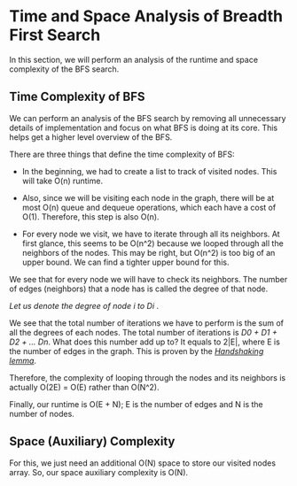 # Time and Space Analysis of Breadth First Search

In this section, we will perform an analysis of the runtime and space complexity of the BFS search. 

## Time Complexity of BFS

We can perform an analysis of the BFS search by removing all unnecessary details of implementation and focus on what BFS is doing at its core. This helps get a higher level overview of the BFS.

There are three things that define the time complexity of BFS:

* In the beginning, we had to create a list to track of visited nodes. This will take O(n) runtime. 


* Also, since we will be visiting each node in the graph, there will be at most O(n) queue and dequeue operations, which each have a cost of O(1). Therefore, this step is also O(n).


* For every node we visit, we have to iterate through all its neighbors. At first glance, this seems to be O(n^2) because we looped through all the neighbors of the nodes. This may be right, but O(n^2) is too big of an upper bound. We can find a tighter upper bound for this.

We see that for every node we will have to check its neighbors. The number of edges (neighbors) that a node has is called the degree of that node.

*Let us denote the degree of node i to Di* . 

We see that the total number of iterations we have to perform is the sum of all the degrees of each nodes. The total number of iterations is *D0 + D1 + D2 + ... Dn*. What does this number add up to? It equals to 2|E|, where E is the number of edges in the graph. This is proven by the [*Handshaking lemma*](https://en.wikipedia.org/wiki/Handshaking_lemma). 

Therefore, the complexity of looping through the nodes and its neighbors is actually O(2E) = O(E) rather than O(N^2).

Finally, our runtime is O(E + N); E is the number of edges and N is the number of nodes.

## Space (Auxiliary) Complexity

For this, we just need an additional O(N) space to store our visited nodes array. So, our space auxiliary complexity is O(N). 





























